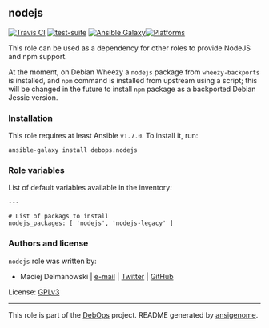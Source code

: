 ## nodejs

[![Travis CI](https://secure.travis-ci.org/debops/ansible-nodejs.png)](http://travis-ci.org/debops/ansible-nodejs) [![test-suite](http://img.shields.io/badge/test--suite-ansible--nodejs-blue.svg)](https://github.com/debops/test-suite/tree/master/ansible-nodejs/) [![Ansible Galaxy](http://img.shields.io/badge/galaxy-debops.nodejs-660198.svg)](https://galaxy.ansible.com/list#/roles/1581)[![Platforms](http://img.shields.io/badge/platforms-debian%20|%20ubuntu-lightgrey.svg)](#)

This role can be used as a dependency for other roles to provide NodeJS and
npm support.

At the moment, on Debian Wheezy a `nodejs` package from `wheezy-backports`
is installed, and `npm` command is installed from upstream using a script;
this will be changed in the future to install `npm` package as a backported
Debian Jessie version.


### Installation

This role requires at least Ansible `v1.7.0`. To install it, run:

    ansible-galaxy install debops.nodejs






### Role variables

List of default variables available in the inventory:

    ---
    
    # List of packags to install
    nodejs_packages: [ 'nodejs', 'nodejs-legacy' ]




### Authors and license

`nodejs` role was written by:

- Maciej Delmanowski | [e-mail](mailto:drybjed@gmail.com) | [Twitter](https://twitter.com/drybjed) | [GitHub](https://github.com/drybjed)

License: [GPLv3](https://tldrlegal.com/license/gnu-general-public-license-v3-(gpl-3))

***

This role is part of the [DebOps](http://debops.org/) project. README generated by [ansigenome](https://github.com/nickjj/ansigenome/).
